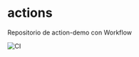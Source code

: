 # actions

Repositorio de action-demo con Workflow

![CI](https://github.com/Munoz-CSG/actions-demo/actions/workflows/node-ci.yml/badge.svg)
